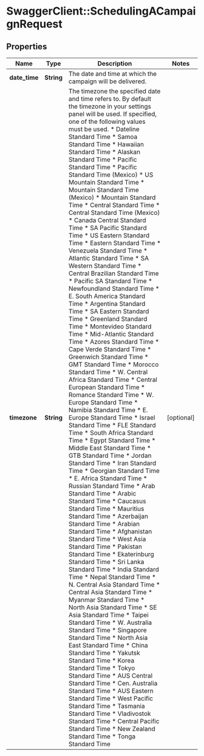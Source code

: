# SwaggerClient::SchedulingACampaignRequest

## Properties
Name | Type | Description | Notes
------------ | ------------- | ------------- | -------------
**date_time** | **String** | The date and time at which the campaign will be delivered. | 
**timezone** | **String** | The timezone the specified date and time refers to. By default the timezone in your settings panel will be used. If specified, one of the following values must be used. * Dateline Standard Time * Samoa Standard Time * Hawaiian Standard Time * Alaskan Standard Time * Pacific Standard Time * Pacific Standard Time (Mexico) * US Mountain Standard Time * Mountain Standard Time (Mexico) * Mountain Standard Time * Central Standard Time * Central Standard Time (Mexico) * Canada Central Standard Time * SA Pacific Standard Time * US Eastern Standard Time * Eastern Standard Time * Venezuela Standard Time * Atlantic Standard Time * SA Western Standard Time * Central Brazilian Standard Time * Pacific SA Standard Time * Newfoundland Standard Time * E. South America Standard Time * Argentina Standard Time * SA Eastern Standard Time * Greenland Standard Time * Montevideo Standard Time * Mid-Atlantic Standard Time * Azores Standard Time * Cape Verde Standard Time * Greenwich Standard Time * GMT Standard Time * Morocco Standard Time * W. Central Africa Standard Time * Central European Standard Time * Romance Standard Time * W. Europe Standard Time * Namibia Standard Time * E. Europe Standard Time * Israel Standard Time * FLE Standard Time * South Africa Standard Time * Egypt Standard Time * Middle East Standard Time * GTB Standard Time * Jordan Standard Time * Iran Standard Time * Georgian Standard Time * E. Africa Standard Time * Russian Standard Time * Arab Standard Time * Arabic Standard Time * Caucasus Standard Time * Mauritius Standard Time * Azerbaijan Standard Time * Arabian Standard Time * Afghanistan Standard Time * West Asia Standard Time * Pakistan Standard Time * Ekaterinburg Standard Time * Sri Lanka Standard Time * India Standard Time * Nepal Standard Time * N. Central Asia Standard Time * Central Asia Standard Time * Myanmar Standard Time * North Asia Standard Time * SE Asia Standard Time * Taipei Standard Time * W. Australia Standard Time * Singapore Standard Time * North Asia East Standard Time * China Standard Time * Yakutsk Standard Time * Korea Standard Time * Tokyo Standard Time * AUS Central Standard Time * Cen. Australia Standard Time * AUS Eastern Standard Time * West Pacific Standard Time * Tasmania Standard Time * Vladivostok Standard Time * Central Pacific Standard Time * New Zealand Standard Time * Tonga Standard Time | [optional] 


